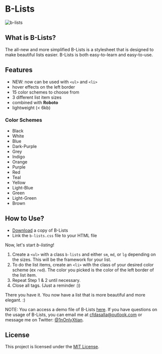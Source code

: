 # B-Lists
![b-lists](https://cloud.githubusercontent.com/assets/11498348/10193963/a77e2198-67b8-11e5-88bd-ce5051f97078.png)

## What is B-Lists?

The all-new and more simplified B-Lists is a stylesheet that is designed to make beautiful lists easier. B-Lists is both easy-to-learn and easy-to-use.

## Features
* NEW: now can be used with `<ul>` and `<li>`
* hover effects on the left border
* 15 color schemes to choose from
* 3 different list item sizes
* combined with **Roboto**
* lightweight (< 6kb)

### Color Schemes
* Black
* White
* Blue
* Dark-Purple
* Grey
* Indigo
* Orange
* Purple
* Red
* Teal
* Yellow
* Light-Blue
* Green
* Light-Green
* Brown

## How to Use?

* [Download](https://github.com/1nonlyxtian/b-lists/archive/master.zip) a copy of B-Lists
* Link the `b-lists.css` file to your HTML file

Now, let's start *b-listing*!

1. Create a `<ul>` with a class `b-lists` and either `sm`, `md`, or `lg` depending on the sizes. This will be the framework for your list.
2. To do the list items, create an `<li>` with the class of your desired color scheme (ex `red`). The color you picked is the color of the left border of the list item.
3. Repeat Step 1 & 2 until necessary.
4. Close all tags. (Just a reminder :))

There you have it. You now have a list that is more beautiful and more elegant. :)

NOTE: You can access a demo file of B-Lists [here](http://rawgit.com/1nonlyxtian/b-lists/master/test.html). If you have questions on the usage of B-Lists, you can email me at cfdasalla@outlook.com or message me on Twitter: [@1nOnlyXtian](http://twitter.com/1nonlyxtian).

## License

This project is licensed under the [MIT License](http://github.com/1nonlyxtian/b-lists/blob/master/LICENSE).
